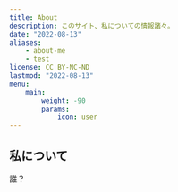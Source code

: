 ```yaml
---
title: About
description: このサイト、私についての情報諸々。
date: "2022-08-13"
aliases:
    - about-me
    - test
license: CC BY-NC-ND
lastmod: "2022-08-13"
menu:
    main:
        weight: -90
        params:
            icon: user
---
```


## 私について

誰？
